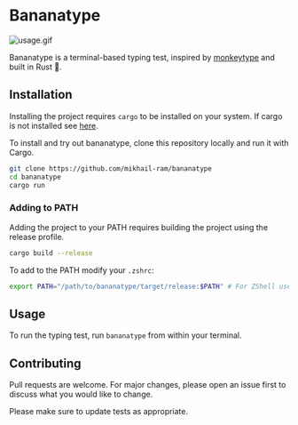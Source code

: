# Bananatype

![usage.gif](./assets/usage.gif)

Bananatype is a terminal-based typing test, inspired by [monkeytype](https://monkeytype.com) and built in Rust 🦀.

## Installation

Installing the project requires ```cargo``` to be installed on your system. If cargo is not installed see [here](https://doc.rust-lang.org/cargo/getting-started/installation.html).

To install and try out bananatype, clone this repository locally and run it with Cargo.

```bash
git clone https://github.com/mikhail-ram/bananatype
cd bananatype
cargo run
```

### Adding to PATH

Adding the project to your PATH requires building the project using the release profile.

```bash
cargo build --release
```

To add to the PATH modify your ```.zshrc```:

```bash
export PATH="/path/to/bananatype/target/release:$PATH" # For ZShell users

```

## Usage

To run the typing test, run ```bananatype``` from within your terminal.

## Contributing

Pull requests are welcome. For major changes, please open an issue first
to discuss what you would like to change.

Please make sure to update tests as appropriate.
